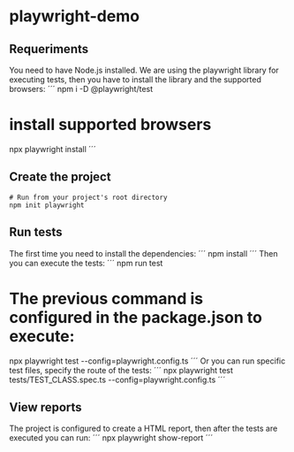 # playwright-demo

## Requeriments
You need to have Node.js installed. We are using the playwright library for executing tests, then you have to install the library and the supported browsers:
´´´
npm i -D @playwright/test
# install supported browsers
npx playwright install
´´´

## Create the project
```
# Run from your project's root directory
npm init playwright
```

## Run tests
The first time you need to install the dependencies:
´´´
npm install
´´´
Then you can execute the tests:
´´´
npm run test
# The previous command is configured in the package.json to execute:
npx playwright test --config=playwright.config.ts
´´´
Or you can run specific test files, specify the route of the tests:
´´´
npx playwright test tests/TEST_CLASS.spec.ts --config=playwright.config.ts
´´´

## View reports
The project is configured to create a HTML report, then after the tests are executed you can run:
´´´
npx playwright show-report
´´´